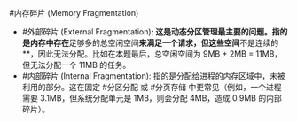  #内存碎片 (Memory Fragmentation)
*    #外部碎片 (External Fragmentation)**: 这是动态分区管理最主要的问题。指的是内存中存在**足够多的总空闲空间**来满足一个请求，但这些空间**不是连续的**，因此无法分配。比如在本题最后，总空闲空间为 9MB +  2MB = 11MB，但无法分配一个 11MB 的任务。
*    #内部碎片 (Internal Fragmentation): 指的是分配给进程的内存区域中，未被利用的部分。这在固定 #分区分配 或 #分页存储 中更常见（例如，一个进程需要 3.1MB，但系统分配单元是 1MB，则会分配 4MB，造成 0.9MB 的内部碎片）。